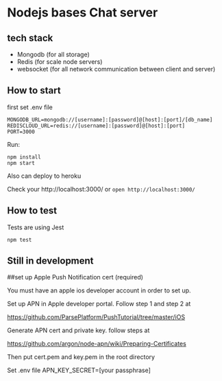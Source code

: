 # Nodejs bases Chat server

## tech stack
* Mongodb (for all storage)
* Redis (for scale node servers)
* websocket (for all network communication between client and server)

## How to start

first set .env file

```
MONGODB_URL=mongodb://[username]:[password]@[host]:[port]/[db_name]
REDISCLOUD_URL=redis://[username]:[password]@[host]:[port]
PORT=3000
```

Run:  
```
npm install
npm start
```

Also can deploy to heroku

Check your http://localhost:3000/ or  `open http://localhost:3000/`

## How to test
Tests are using Jest

`npm test`

## Still in development


##set up Apple Push Notification cert (required)

You must have an apple ios developer account in order to set up.

Set up APN in Apple developer portal. Follow step 1 and step 2 at

https://github.com/ParsePlatform/PushTutorial/tree/master/iOS

Generate APN cert and private key. follow steps at

https://github.com/argon/node-apn/wiki/Preparing-Certificates

Then put cert.pem and key.pem in the root directory

Set .env file APN_KEY_SECRET=[your passphrase]

